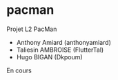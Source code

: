 # pacman
Projet L2 PacMan

* Anthony Amiard (anthonyamiard)
* Taliesin AMBROISE (FlutterTal)
* Hugo BIGAN (Dkpoum)

En cours

